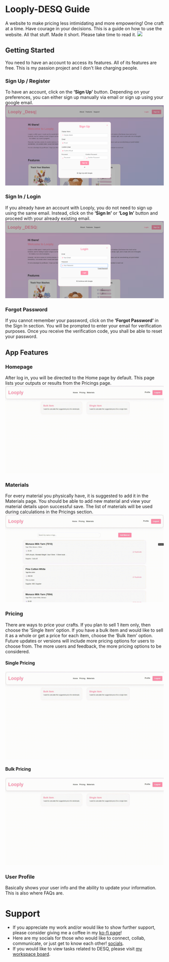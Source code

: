 # Looply-DESQ Guide
A website to make pricing less intimidating and more empowering! One craft at a time. Have courage in your decisions.
This is a guide on how to use the website. All that stuff. Made it short. Please take time to read it.
![](https://github.com/plataMC/Looply-DESQ/blob/main/img/landing.gif)

## Getting Started
You need to have an account to access its features. All of its features are free. This is my passion project and I don't like charging people. 
### Sign Up / Register
To have an account, click on the **‘Sign Up’** button. Depending on your preferences, you can either sign up manually via email or sign up using your google email. 
![](https://github.com/plataMC/Looply-DESQ/blob/main/img/sign%20up.png)
### Sign In / Login
If you already have an account with Looply, you do not need to sign up using the same email. Instead, click on the **‘Sign In’** or **‘Log In’** button and proceed with your already existing email.
![](https://github.com/plataMC/Looply-DESQ/blob/main/img/sign%20in.png)
### Forgot Password
If you cannot remember your password, click on the **‘Forgot Password’** in the Sign In section. 
You will be prompted to enter your email for verification purposes. Once you receive the verification code, you shall be able to reset your password.

## App Features
### Homepage
After log in, you will be directed to the Home page by default. This page lists your outputs or results from the Pricings page. 
![](https://github.com/plataMC/Looply-DESQ/blob/main/img/homepage.gif)
### Materials
For every material you physically have, it is suggested to add it in the Materials page. You should be able to add new material and view your material details upon successful save. The list of materials will be used during calculations in the Pricings section.
![](https://github.com/plataMC/Looply-DESQ/blob/main/img/materials.gif)
### Pricing
There are ways to price your crafts. If you plan to sell 1 item only, then choose the ‘Single Item’ option. If you have a bulk item and would like to sell it as a whole or get a price for each item, choose the ‘Bulk Item’ option. Future updates or versions will include more pricing options for users to choose from. The more users and feedback, the more pricing options to be considered.
#### Single Pricing
![](https://github.com/plataMC/Looply-DESQ/blob/main/img/single-pricing.gif)
#### Bulk Pricing
![](https://github.com/plataMC/Looply-DESQ/blob/main/img/bulk-pricing.gif)
### User Profile
Basically shows your user info and the ability to update your information. This is also where FAQs are.

# Support
- If you appreciate my work and/or would like to show further support, please consider giving me a coffee in my [ko-fi page](https://ko-fi.com/looplyph)! 
- Here are my socials for those who would like to connect, collab, communicate, or just get to know each other! [socials](https://linktr.ee/looplyph).
- If you would like to view tasks related to DESQ, please visit [my workspace board](https://looplyph.teamhood.com/LOWO/Board/LODE?view=KANB&token=Ym9hcmRWaWV3OzIzMGI5MjQ5NGVkMjRjMjhiNGRhYzJiYzA4N2U4YTQz).

